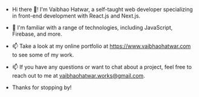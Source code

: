 - Hi there 👋! I'm Vaibhao Hatwar, a self-taught web developer specializing in front-end development with React.js and Next.js.

- 🌱 I'm familiar with a range of technologies, including JavaScript, Firebase, and more.

- 📫 Take a look at my online portfolio at https://www.vaibhaohatwar.com to see some of my work.

- 📫 If you have any questions or want to chat about a project, feel free to reach out to me at vaibhaohatwar.works@gmail.com.
- Thanks for stopping by!

<!---
VaibhaoHatwar/VaibhaoHatwar is a ✨ special ✨ repository because its `README.md` (this file) appears on your GitHub profile.
You can click the Preview link to take a look at your changes.
--->

